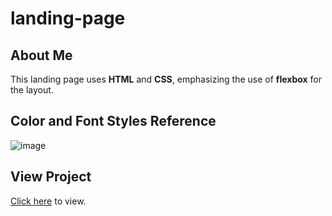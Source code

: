 # landing-page
## About Me
This landing page uses **HTML** and **CSS**, emphasizing the use of **flexbox** for the layout.

## Color and Font Styles Reference
![image](https://user-images.githubusercontent.com/117846985/216688384-bb670272-c796-4b5b-8c2b-7c222ef5c4e5.png)


## View Project
[Click here](https://v-sudo29.github.io/landing-page/) to view.

